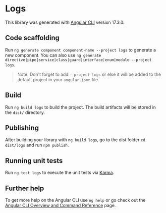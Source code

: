 # Logs

This library was generated with [Angular CLI](https://github.com/angular/angular-cli) version 17.3.0.

## Code scaffolding

Run `ng generate component component-name --project logs` to generate a new component. You can also use `ng generate directive|pipe|service|class|guard|interface|enum|module --project logs`.
> Note: Don't forget to add `--project logs` or else it will be added to the default project in your `angular.json` file. 

## Build

Run `ng build logs` to build the project. The build artifacts will be stored in the `dist/` directory.

## Publishing

After building your library with `ng build logs`, go to the dist folder `cd dist/logs` and run `npm publish`.

## Running unit tests

Run `ng test logs` to execute the unit tests via [Karma](https://karma-runner.github.io).

## Further help

To get more help on the Angular CLI use `ng help` or go check out the [Angular CLI Overview and Command Reference](https://angular.io/cli) page.
